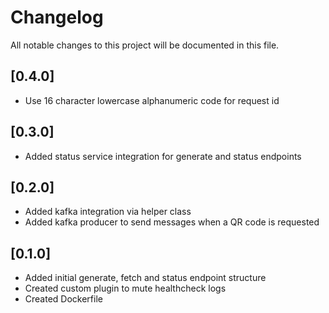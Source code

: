 # Changelog
All notable changes to this project will be documented in this file.

## [0.4.0]
- Use 16 character lowercase alphanumeric code for request id

## [0.3.0]
- Added status service integration for generate and status endpoints

## [0.2.0]
- Added kafka integration via helper class
- Added kafka producer to send messages when a QR code is requested

## [0.1.0]
- Added initial generate, fetch and status endpoint structure
- Created custom plugin to mute healthcheck logs
- Created Dockerfile
